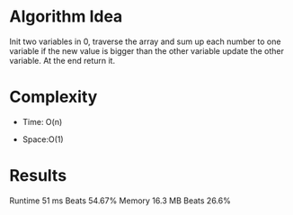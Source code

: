 # Algorithm Idea

Init two variables in 0, traverse the array and sum up each number to one variable if the new value is bigger than the other variable update the other variable. At the end return it.

# Complexity

- Time: O(n)

- Space:O(1)

# Results

Runtime
51 ms
Beats
54.67%
Memory
16.3 MB
Beats
26.6%